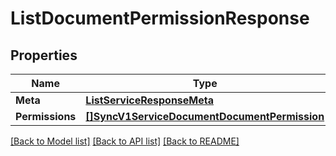 # ListDocumentPermissionResponse

## Properties
Name | Type | Notes
------------ | ------------- | -------------
**Meta** | [**ListServiceResponseMeta**](ListServiceResponse_meta.md) | [optional] 
**Permissions** | [**[]SyncV1ServiceDocumentDocumentPermission**](sync.v1.service.document.document_permission.md) | [optional] 

[[Back to Model list]](../README.md#documentation-for-models) [[Back to API list]](../README.md#documentation-for-api-endpoints) [[Back to README]](../README.md)


